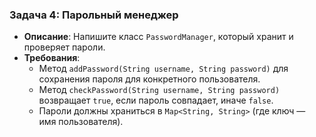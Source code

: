 ### Задача 4: **Парольный менеджер**
- **Описание**: Напишите класс `PasswordManager`, который хранит и проверяет пароли.
- **Требования**:
    - Метод `addPassword(String username, String password)` для сохранения пароля для конкретного пользователя.
    - Метод `checkPassword(String username, String password)` возвращает `true`, если пароль совпадает, иначе `false`.
    - Пароли должны храниться в `Map<String, String>` (где ключ — имя пользователя).
